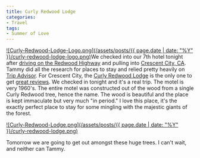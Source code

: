```yaml
---
title: Curly Redwood Lodge
categories:
- Travel
tags:
- Summer of Love
---
```


[![Curly-Redwood-Lodge-Logo.png](/assets/posts/{{ page.date | date: "%Y" }}/curly-redwood-lodge-logo.png)](http://www.curlyredwoodlodge.com/)We checked into our 7th hotel tonight after [driving on the Redwood Highway](/thingelstad/redwood-highway-us-199) and pulling into [Crescent City, CA](http://en.wikipedia.org/wiki/Crescent_City%2C_California). Tammy did all the research for places to stay and relied pretty heavily on [Trip Advisor](http://www.tripadvisor.com/). For Crescent City, the [Curly Redwood Lodge](http://www.curlyredwoodlodge.com/) is the only one to get [great reviews](http://www.tripadvisor.com/Hotel_Review-g60944-d113981-Reviews-Curly_Redwood_Lodge-Crescent_City_California.html). We checked in tonight and it's a real trip. The motel is very 1960's. The entire motel was constructed out of the wood from a single Curly Redwood tree, hence the name. The wood is beautiful and the place is kept immaculate but very much "in period." I love this place, it's the exactly perfect place to stay for some mingling with the majestic giants of the forest.

[![Curly-Redwood-Lodge.png](/assets/posts/{{ page.date | date: "%Y" }}/curly-redwood-lodge.png)](http://www.curlyredwoodlodge.com/)

Tomorrow we are going to get out amongst these huge trees. I can't wait, and neither can Tammy.
